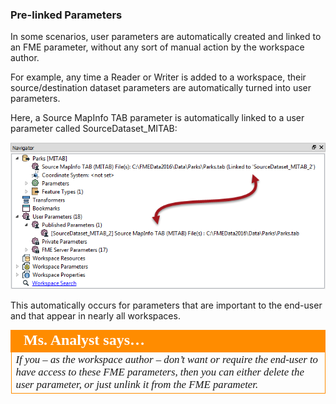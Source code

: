 ### Pre-linked Parameters ###

In some scenarios, user parameters are automatically created and linked to an FME parameter, without any sort of manual action by the workspace author.

For example, any time a Reader or Writer is added to a workspace, their source/destination dataset parameters are automatically turned into user parameters.

Here, a Source MapInfo TAB parameter is automatically linked to a user parameter called SourceDataset_MITAB:


![](./Images/Img1.28.AutoLinkedParameters.png)


This automatically occurs for parameters that are important to the end-user and that appear in nearly all workspaces.


<table style="border-spacing: 0px">
<tr>
<td style="vertical-align:middle;background-color:darkorange;border: 2px solid darkorange">
<i class="fa fa-quote-left fa-lg fa-pull-left fa-fw" style="color:white;padding-right: 12px;vertical-align:text-top"></i>
<span style="color:white;font-size:x-large;font-weight: bold;font-family:serif">Ms. Analyst says…</span>
</td>
</tr>

<tr>
<td style="border: 1px solid darkorange">
<span style="font-family:serif; font-style:italic; font-size:larger">
If you – as the workspace author – don’t want or require the end-user to have access to these FME parameters, then you can either delete the user parameter, or just unlink it from the FME parameter.
</span>
</td>
</tr>
</table>